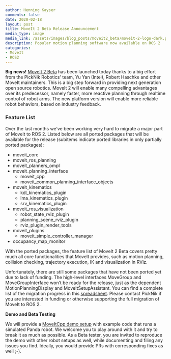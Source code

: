 ```yaml
---
author: Henning Kayser
comments: false
date: 2020-02-18
layout: post
title: MoveIt 2 Beta Release Announcement
media_type: image
media_link: /assets/images/blog_posts/moveit2_beta/moveit-2-logo-dark.png
description: Popular motion planning software now available on ROS 2
categories:
- MoveIt
- ROS2
---
```


<b>Big news!</b> <a href="https://github.com/ros-planning/moveit2" target="_blank">MoveIt 2 Beta</a> has been launched today thanks to a big effort from the PickNik Robotics' team, Yu Yan (Intel), Robert Haschke and other MoveIt maintainers. This is a big step forward in providing next generation open source robotics. MoveIt 2 will enable many compelling advantages over its predecessor, namely faster, more reactive planning through realtime control of robot arms. The new platform version will enable more reliable robot behaviors, based on industry feedback.

### Feature List

Over the last months we’ve been working very hard to migrate a major part of MoveIt to ROS 2. Listed below are all ported packages that will be available for the release (subitems indicate ported libraries in only partially ported packages):

* moveit_core
* moveit_ros_planning
* moveit_planners_ompl
* moveit_planning_interface
  * moveit_cpp
  * moveit_common_planning_interface_objects
* moveit_kinematics
  * kdl_kinematics_plugin
  * lma_kinematics_plugin
  * srv_kinematics_plugin
* moveit_ros_visualization
  * robot_state_rviz_plugin
  * planning_scene_rviz_plugin
  * rviz_plugin_render_tools
* moveit_plugins
  * moveit_simple_controller_manager
* occupancy_map_monitor


With the ported packages, the feature list of MoveIt 2 Beta covers pretty much all core functionalities that MoveIt provides, such as motion planning, collision checking, trajectory execution, IK and visualization in RViz.

Unfortunately, there are still some packages that have not been ported yet due to lack of funding. The high-level interfaces MoveGroup and MoveGroupInterface won’t be ready for the release, just as the dependent MotionPlanningDisplay and MoveItSetupAssistant. You can find a complete list of the migration progress in this <a href="https://docs.google.com/spreadsheets/d/1aPb3hNP213iPHQIYgcnCYh9cGFUlZmi_06E_9iTSsOI/edit?usp=sharing" target="_blank">spreadsheet</a>. Please contact PickNik if you are interested in funding or otherwise supporting the full migration of MoveIt to ROS 2.

**Demo and Beta Testing**

We will provide a <a href="https://github.com/ros-planning/moveit2/tree/main/moveit_demo_nodes/run_moveit_cpp" target="_blank">MoveItCpp demo setup</a> with example code that runs a simulated Panda robot. We welcome you to play around with it and try to break it as much as possible. As a Beta tester, you are invited to reproduce the demo with other robot setups as well, while documenting and filing any issues you find. Ideally, you would provide PRs with corresponding fixes as well ;-).

